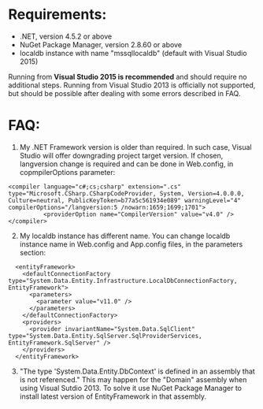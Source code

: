 # Requirements:
- .NET, version 4.5.2 or above
- NuGet Package Manager, version 2.8.60 or above
- localdb instance with name "mssqllocaldb" (default with Visual Studio 2015)

Running from **Visual Studio 2015 is recommended** and should require no additional steps.
Running from Visual Studio 2013 is officially not supported, but should be possible after dealing with some errors described in FAQ.


# FAQ:
1. My .NET Framework version is older than required.
In such case, Visual Studio will offer downgrading project target version. If chosen, langversion change is required and can be done in Web.config, in copmpilerOptions parameter:
```
<compiler language="c#;cs;csharp" extension=".cs" type="Microsoft.CSharp.CSharpCodeProvider, System, Version=4.0.0.0, Culture=neutral, PublicKeyToken=b77a5c561934e089" warningLevel="4" compilerOptions="/langversion:5 /nowarn:1659;1699;1701">
          <providerOption name="CompilerVersion" value="v4.0" />
</compiler>
```

2. My localdb instance has different name.
You can change localdb instance name in Web.config and App.config files, in the parameters section:
```
  <entityFramework>
    <defaultConnectionFactory type="System.Data.Entity.Infrastructure.LocalDbConnectionFactory, EntityFramework">
      <parameters>
        <parameter value="v11.0" />
      </parameters>
    </defaultConnectionFactory>
    <providers>
      <provider invariantName="System.Data.SqlClient" type="System.Data.Entity.SqlServer.SqlProviderServices, EntityFramework.SqlServer" />
    </providers>
  </entityFramework>
```
3. "The type 'System.Data.Entity.DbContext' is defined in an assembly that is not referenced."
This may happen for the "Domain" assembly when using Visual Sutdio 2013. To solve it use NuGet Package Manager to install latest version of EntityFramework in that assembly.
